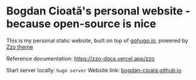 # Bogdan Cioată's personal website - because open-source is nice

This is my personal static website, built on top of [gohugo.io](https://gohugo.io/), powered by [Zzo theme](https://github.com/zzossig/hugo-theme-zzo)

Reference documentation: https://zzo-docs.vercel.app/zzo

Start server locally: `hugo server`
Website link: [bogdan-cioata.github.io](bogdan-cioata.github.io)
